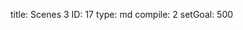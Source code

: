 title:          Scenes 3
ID:             17
type:           md
compile:        2
setGoal:        500


